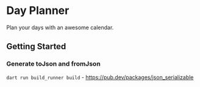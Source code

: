 # Day Planner

Plan your days with an awesome calendar.

## Getting Started

### Generate toJson and fromJson

`dart run build_runner build` - https://pub.dev/packages/json_serializable
